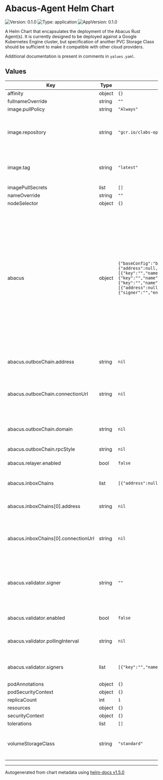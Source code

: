 # Abacus-Agent Helm Chart

![Version: 0.1.0](https://img.shields.io/badge/Version-0.1.0-informational?style=flat-square) ![Type: application](https://img.shields.io/badge/Type-application-informational?style=flat-square) ![AppVersion: 0.1.0](https://img.shields.io/badge/AppVersion-0.1.0-informational?style=flat-square)

A Helm Chart that encapsulates the deployment of the Abacus Rust Agent(s). It is currently designed to be deployed against a Google Kubernetes Engine cluster, but specification of another PVC Storage Class should be sufficient to make it compatible with other cloud providers.

Additional documentation is present in comments in `yalues.yaml`.

## Values

| Key                                 | Type   | Default                                                                                                                                                                                                                                                                                                                                                                                                                                                                                                                                                                                                                                                                                                                                                                                                                     | Description                                                                                                                                                                                                                                                                  |
| ----------------------------------- | ------ | --------------------------------------------------------------------------------------------------------------------------------------------------------------------------------------------------------------------------------------------------------------------------------------------------------------------------------------------------------------------------------------------------------------------------------------------------------------------------------------------------------------------------------------------------------------------------------------------------------------------------------------------------------------------------------------------------------------------------------------------------------------------------------------------------------------------------- | ---------------------------------------------------------------------------------------------------------------------------------------------------------------------------------------------------------------------------------------------------------------------------- |
| affinity                            | object | `{}`                                                                                                                                                                                                                                                                                                                                                                                                                                                                                                                                                                                                                                                                                                                                                                                                                        |                                                                                                                                                                                                                                                                              |
| fullnameOverride                    | string | `""`                                                                                                                                                                                                                                                                                                                                                                                                                                                                                                                                                                                                                                                                                                                                                                                                                        |                                                                                                                                                                                                                                                                              |
| image.pullPolicy                    | string | `"Always"`                                                                                                                                                                                                                                                                                                                                                                                                                                                                                                                                                                                                                                                                                                                                                                                                                  |                                                                                                                                                                                                                                                                              |
| image.repository                    | string | `"gcr.io/clabs-optics/optics-agent"`                                                                                                                                                                                                                                                                                                                                                                                                                                                                                                                                                                                                                                                                                                                                                                                        | Main repository for Abacus Agent binaries, provided by cLabs                                                                                                                                                                                                                 |
| image.tag                           | string | `"latest"`                                                                                                                                                                                                                                                                                                                                                                                                                                                                                                                                                                                                                                                                                                                                                                                                                  | Overrides the image tag whose default is the chart appVersion.                                                                                                                                                                                                               |
| imagePullSecrets                    | list   | `[]`                                                                                                                                                                                                                                                                                                                                                                                                                                                                                                                                                                                                                                                                                                                                                                                                                        |                                                                                                                                                                                                                                                                              |
| nameOverride                        | string | `""`                                                                                                                                                                                                                                                                                                                                                                                                                                                                                                                                                                                                                                                                                                                                                                                                                        |                                                                                                                                                                                                                                                                              |
| nodeSelector                        | object | `{}`                                                                                                                                                                                                                                                                                                                                                                                                                                                                                                                                                                                                                                                                                                                                                                                                                        |                                                                                                                                                                                                                                                                              |
| abacus                              | object | `{"baseConfig":"base.json","outboxChain":{"address":null,"connectionType":null,"connectionUrl":null,"domain":null,"name":"goerli","rpcStyle":null},enabled":false,"messageInterval":null,"signers":[{"key":"","name":"goerli"},{"key":"","name":"alfajores"}]},"processor":{"enabled":false,"pollingInterval":null,"signers":[{"key":"","name":"goerli"},{"key":"","name":"alfajores"}]},"relayer":{"enabled":false,"pollingInterval":null,"signers":[{"key":"","name":"goerli"},{"key":"","name":"alfajores"}]},"inboxChains":[{"address":null,"connectionType":null,"connectionUrl":null,"domain":null,"name":"alfajores","rpcStyle":null}],"runEnv":"default","validator":{"signer":"","enabled":false,"pollingInterval":null,"signers":[{"key":"","name":"goerli"},{"key":"","name":"alfajores"}],"updatePause":null}}` | Abacus Overrides By Default, Abacus Agents load the config baked into the Docker Image Pass values here in order to override the values in the config Note: For successful operation, one _must_ pass signer keys as they are not baked into the image for security reasons. |
| abacus.outboxChain.address          | string | `nil`                                                                                                                                                                                                                                                                                                                                                                                                                                                                                                                                                                                                                                                                                                                                                                                                                       | The contract address for the home contract                                                                                                                                                                                                                                   |
| abacus.outboxChain.connectionUrl    | string | `nil`                                                                                                                                                                                                                                                                                                                                                                                                                                                                                                                                                                                                                                                                                                                                                                                                                       | Connection string pointing to an RPC endpoint for the home chain                                                                                                                                                                                                             |
| abacus.outboxChain.domain           | string | `nil`                                                                                                                                                                                                                                                                                                                                                                                                                                                                                                                                                                                                                                                                                                                                                                                                                       | The hard-coded domain corresponding to this blockchain                                                                                                                                                                                                                       |
| abacus.outboxChain.rpcStyle         | string | `nil`                                                                                                                                                                                                                                                                                                                                                                                                                                                                                                                                                                                                                                                                                                                                                                                                                       | RPC Style                                                                                                                                                                                                                                                                    |
| abacus.relayer.enabled              | bool   | `false`                                                                                                                                                                                                                                                                                                                                                                                                                                                                                                                                                                                                                                                                                                                                                                                                                     | Enables or disables the relayer                                                                                                                                                                                                                                              |
| abacus.inboxChains                  | list   | `[{"address":null,"connectionType":null,"connectionUrl":null,"domain":null,"name":"alfajores","rpcStyle":null}]`                                                                                                                                                                                                                                                                                                                                                                                                                                                                                                                                                                                                                                                                                                            | Replica chain overrides, a sequence                                                                                                                                                                                                                                          |
| abacus.inboxChains[0].address       | string | `nil`                                                                                                                                                                                                                                                                                                                                                                                                                                                                                                                                                                                                                                                                                                                                                                                                                       | The contract address for the replica contract                                                                                                                                                                                                                                |
| abacus.inboxChains[0].connectionUrl | string | `nil`                                                                                                                                                                                                                                                                                                                                                                                                                                                                                                                                                                                                                                                                                                                                                                                                                       | Connection string pointing to an RPC endpoint for the replica chain                                                                                                                                                                                                          |
| abacus.validator.signer             | string | `""`                                                                                                                                                                                                                                                                                                                                                                                                                                                                                                                                                                                                                                                                                                                                                                                                                        | Specialized key used by validator and watcher used to sign attestations, separate from validator.keys                                                                                                                                                                        |
| abacus.validator.enabled            | bool   | `false`                                                                                                                                                                                                                                                                                                                                                                                                                                                                                                                                                                                                                                                                                                                                                                                                                     | Enables or disables the validator                                                                                                                                                                                                                                            |
| abacus.validator.pollingInterval    | string | `nil`                                                                                                                                                                                                                                                                                                                                                                                                                                                                                                                                                                                                                                                                                                                                                                                                                       | How long to wait between checking for updates                                                                                                                                                                                                                                |
| abacus.validator.signers            | list   | `[{"key":"","name":"goerli"},{"key":"","name":"alfajores"}]`                                                                                                                                                                                                                                                                                                                                                                                                                                                                                                                                                                                                                                                                                                                                                                | Trnsaction Signing keys for home and replica(s)                                                                                                                                                                                                                              |
| podAnnotations                      | object | `{}`                                                                                                                                                                                                                                                                                                                                                                                                                                                                                                                                                                                                                                                                                                                                                                                                                        |                                                                                                                                                                                                                                                                              |
| podSecurityContext                  | object | `{}`                                                                                                                                                                                                                                                                                                                                                                                                                                                                                                                                                                                                                                                                                                                                                                                                                        |                                                                                                                                                                                                                                                                              |
| replicaCount                        | int    | `1`                                                                                                                                                                                                                                                                                                                                                                                                                                                                                                                                                                                                                                                                                                                                                                                                                         |                                                                                                                                                                                                                                                                              |
| resources                           | object | `{}`                                                                                                                                                                                                                                                                                                                                                                                                                                                                                                                                                                                                                                                                                                                                                                                                                        |                                                                                                                                                                                                                                                                              |
| securityContext                     | object | `{}`                                                                                                                                                                                                                                                                                                                                                                                                                                                                                                                                                                                                                                                                                                                                                                                                                        |                                                                                                                                                                                                                                                                              |
| tolerations                         | list   | `[]`                                                                                                                                                                                                                                                                                                                                                                                                                                                                                                                                                                                                                                                                                                                                                                                                                        |                                                                                                                                                                                                                                                                              |
| volumeStorageClass                  | string | `"standard"`                                                                                                                                                                                                                                                                                                                                                                                                                                                                                                                                                                                                                                                                                                                                                                                                                | Default to standard storageclass provided by GKE                                                                                                                                                                                                                             |

---

Autogenerated from chart metadata using [helm-docs v1.5.0](https://github.com/norwoodj/helm-docs/releases/v1.5.0)
